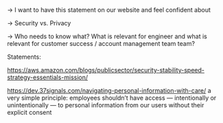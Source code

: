 -> I want to have this statement on our website and feel confident about


-> Security vs. Privacy

-> Who needs to know what? What is relevant for engineer and what is relevant for customer success / account management team team? 




Statements:

https://aws.amazon.com/blogs/publicsector/security-stability-speed-strategy-essentials-mission/


https://dev.37signals.com/navigating-personal-information-with-care/
a very simple principle: employees shouldn’t have access — intentionally or unintentionally — to personal information from our users without their explicit consent


